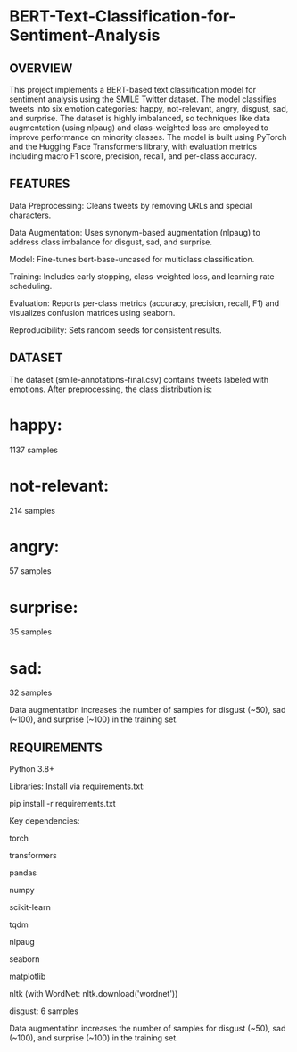 # BERT-Text-Classification-for-Sentiment-Analysis

<h2>OVERVIEW</h2>

This project implements a BERT-based text classification model for sentiment analysis using the SMILE Twitter dataset. The model classifies tweets into six emotion categories: happy, not-relevant, angry, disgust, sad, and surprise. The dataset is highly imbalanced, so techniques like data augmentation (using nlpaug) and class-weighted loss are employed to improve performance on minority classes. The model is built using PyTorch and the Hugging Face Transformers library, with evaluation metrics including macro F1 score, precision, recall, and per-class accuracy.

<h2>FEATURES</h2>





Data Preprocessing: Cleans tweets by removing URLs and special characters.



Data Augmentation: Uses synonym-based augmentation (nlpaug) to address class imbalance for disgust, sad, and surprise.



Model: Fine-tunes bert-base-uncased for multiclass classification.



Training: Includes early stopping, class-weighted loss, and learning rate scheduling.



Evaluation: Reports per-class metrics (accuracy, precision, recall, F1) and visualizes confusion matrices using seaborn.



Reproducibility: Sets random seeds for consistent results.


<h2>DATASET</h2>

The dataset (smile-annotations-final.csv) contains tweets labeled with emotions. After preprocessing, the class distribution is:





<h1>happy:</h1> 1137 samples



<h1>not-relevant:</h1> 214 samples



<h1>angry:</h1> 57 samples



<h1>surprise:</h1> 35 samples



<h1>sad:</h1> 32 samples

Data augmentation increases the number of samples for disgust (~50), sad (~100), and surprise (~100) in the training set.

<h2>REQUIREMENTS</h2>





Python 3.8+



Libraries: Install via requirements.txt:

pip install -r requirements.txt

Key dependencies:





torch



transformers



pandas



numpy



scikit-learn



tqdm



nlpaug



seaborn



matplotlib



nltk (with WordNet: nltk.download('wordnet'))



disgust: 6 samples

Data augmentation increases the number of samples for disgust (~50), sad (~100), and surprise (~100) in the training set.

